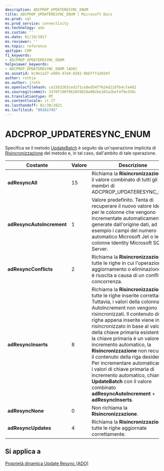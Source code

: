 ```yaml
---
description: ADCPROP_UPDATERESYNC_ENUM
title: ADCPROP_UPDATERESYNC_ENUM | Microsoft Docs
ms.prod: sql
ms.prod_service: connectivity
ms.technology: ado
ms.custom: ''
ms.date: 01/19/2017
ms.reviewer: ''
ms.topic: reference
apitype: COM
f1_keywords:
- ADCPROP_UPDATERESYNC_ENUM
helpviewer_keywords:
- ADCPROP_UPDATERESYNC_ENUM [ADO]
ms.assetid: bc9e1a37-e969-47e9-8382-0bbfffa2034f
author: rothja
ms.author: jroth
ms.openlocfilehash: ca1583203ced1f1ce8ed54f7624d21d7b4cfa482
ms.sourcegitcommit: 33f0f190f962059826e002be165a2bef4f9e350c
ms.translationtype: MT
ms.contentlocale: it-IT
ms.lasthandoff: 01/30/2021
ms.locfileid: "99161745"
---
```

# <a name="adcprop_updateresync_enum"></a>ADCPROP_UPDATERESYNC_ENUM
Specifica se il metodo [UpdateBatch](./updatebatch-method.md) è seguito da un'operazione implicita di [Risincronizzazione](./resync-method.md) del metodo e, in tal caso, dall'ambito di tale operazione.  
  
|Costante|Valore|Descrizione|  
|--------------|-----------|-----------------|  
|**adResyncAll**|15|Richiama la **Risincronizzazione** con il valore combinato di tutti gli altri membri di ADCPROP_UPDATERESYNC_ENUM.|  
|**adResyncAutoIncrement**|1|Valore predefinito. Tenta di recuperare il nuovo valore Identity per le colonne che vengono incrementate automaticamente o generate dall'origine dati, ad esempio i campi del numero automatico Microsoft Jet o le colonne Identity Microsoft SQL Server.|  
|**adResyncConflicts**|2|Richiama la **Risincronizzazione** per tutte le righe in cui l'operazione di aggiornamento o eliminazione non è riuscita a causa di un conflitto di concorrenza.|  
|**adResyncInserts**|8|Richiama la **Risincronizzazione** per tutte le righe inserite correttamente. Tuttavia, i valori della colonna AutoIncrement non vengono risincronizzati. Il contenuto delle righe appena inserite viene invece risincronizzato in base al valore della chiave primaria esistente. Se la chiave primaria è un valore di incremento automatico, la **Risincronizzazione** non recupererà il contenuto della riga desiderata. Per incrementare automaticamente i valori di chiave primaria di incremento automatico, chiamare **UpdateBatch** con il valore combinato **adResyncAutoIncrement**  +  **adResyncInserts**.|  
|**adResyncNone**|0|Non richiama la **Risincronizzazione**.|  
|**adResyncUpdates**|4|Richiama la **Risincronizzazione** per tutte le righe aggiornate correttamente.|  
  
## <a name="applies-to"></a>Si applica a  
 [Proprietà dinamica Update Resync (ADO)](./update-resync-property-dynamic-ado.md)
